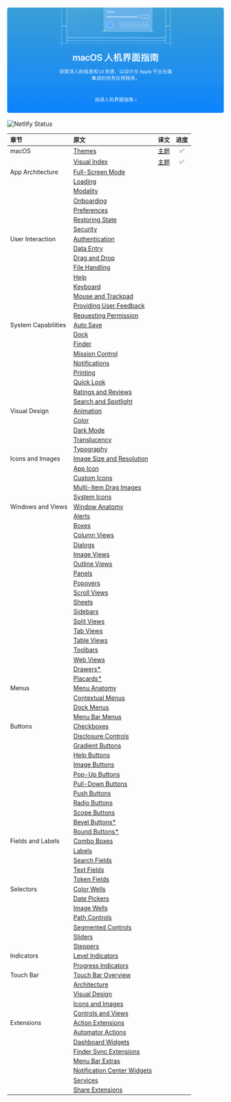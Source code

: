 [![macOS 人机交互指南](./public/images/index-hero.jpg)](/docs/1-macOS/Themes.html)

![Netlify Status](https://api.netlify.com/api/v1/badges/9747d517-1e61-415b-942e-778ebc3451b6/deploy-status)

| 章节                | 原文                                                                                                       | 译文                                                             | 进度  |
| :------------------ | :--------------------------------------------------------------------------------------------------------- | :--------------------------------------------------------------- | :---: |
| macOS               | [Themes](https://developer.apple.com/design/human-interface-guidelines/macos/overview/themes/)             | [主题](https://macos1.netlify.com/docs/1-macOS/Themes.html)      |   ✅   |
|                     | [Visual Index](https://developer.apple.com/design/human-interface-guidelines/macos/overview/visual-index/) | [主题](https://macos1.netlify.com/docs/1-macOS/VisualIndex.html) |   ✅   |
| App Architecture    | [Full-Screen Mode]()                                                                                       |                                                                  |       |
|                     | [Loading]()                                                                                                |                                                                  |       |
|                     | [Modality]()                                                                                               |                                                                  |       |
|                     | [Onboarding]()                                                                                             |                                                                  |       |
|                     | [Preferences]()                                                                                            |                                                                  |       |
|                     | [Restoring State]()                                                                                        |                                                                  |       |
|                     | [Security]()                                                                                               |                                                                  |       |
| User Interaction    | [Authentication]()                                                                                         |                                                                  |       |
|                     | [Data Entry]()                                                                                             |                                                                  |       |
|                     | [Drag and Drop]()                                                                                          |                                                                  |       |
|                     | [File Handling]()                                                                                          |                                                                  |       |
|                     | [Help]()                                                                                                   |                                                                  |       |
|                     | [Keyboard]()                                                                                               |                                                                  |       |
|                     | [Mouse and Trackpad]()                                                                                     |                                                                  |       |
|                     | [Providing User Feedback]()                                                                                |                                                                  |       |
|                     | [Requesting Permission]()                                                                                  |                                                                  |       |
| System Capabilities | [Auto Save]()                                                                                              |                                                                  |       |
|                     | [Dock]()                                                                                                   |                                                                  |       |
|                     | [Finder]()                                                                                                 |                                                                  |       |
|                     | [Mission Control]()                                                                                        |                                                                  |       |
|                     | [Notifications]()                                                                                          |                                                                  |       |
|                     | [Printing]()                                                                                               |                                                                  |       |
|                     | [Quick Look]()                                                                                             |                                                                  |       |
|                     | [Ratings and Reviews]()                                                                                    |                                                                  |       |
|                     | [Search and Spotlight]()                                                                                   |                                                                  |       |
| Visual Design       | [Animation]()                                                                                              |                                                                  |       |
|                     | [Color]()                                                                                                  |                                                                  |       |
|                     | [Dark Mode]()                                                                                              |                                                                  |       |
|                     | [Translucency]()                                                                                           |                                                                  |       |
|                     | [Typography]()                                                                                             |                                                                  |       |
| Icons and Images    | [Image Size and Resolution]()                                                                              |                                                                  |       |
|                     | [App Icon]()                                                                                               |                                                                  |       |
|                     | [Custom Icons]()                                                                                           |                                                                  |       |
|                     | [Multi-Item Drag Images]()                                                                                 |                                                                  |       |
|                     | [System Icons]()                                                                                           |                                                                  |       |
| Windows and Views   | [Window Anatomy]()                                                                                         |                                                                  |       |
|                     | [Alerts]()                                                                                                 |                                                                  |       |
|                     | [Boxes]()                                                                                                  |                                                                  |       |
|                     | [Column Views]()                                                                                           |                                                                  |       |
|                     | [Dialogs]()                                                                                                |                                                                  |       |
|                     | [Image Views]()                                                                                            |                                                                  |       |
|                     | [Outline Views]()                                                                                          |                                                                  |       |
|                     | [Panels]()                                                                                                 |                                                                  |       |
|                     | [Popovers]()                                                                                               |                                                                  |       |
|                     | [Scroll Views]()                                                                                           |                                                                  |       |
|                     | [Sheets]()                                                                                                 |                                                                  |       |
|                     | [Sidebars]()                                                                                               |                                                                  |       |
|                     | [Split Views]()                                                                                            |                                                                  |       |
|                     | [Tab Views]()                                                                                              |                                                                  |       |
|                     | [Table Views]()                                                                                            |                                                                  |       |
|                     | [Toolbars]()                                                                                               |                                                                  |       |
|                     | [Web Views]()                                                                                              |                                                                  |       |
|                     | [Drawers*]()                                                                                               |                                                                  |       |
|                     | [Placards*]()                                                                                              |                                                                  |       |
| Menus               | [Menu Anatomy]()                                                                                           |                                                                  |       |
|                     | [Contextual Menus]()                                                                                       |                                                                  |       |
|                     | [Dock Menus]()                                                                                             |                                                                  |       |
|                     | [Menu Bar Menus]()                                                                                         |                                                                  |       |
| Buttons             | [Checkboxes]()                                                                                             |                                                                  |       |
|                     | [Disclosure Controls]()                                                                                    |                                                                  |       |
|                     | [Gradient Buttons]()                                                                                       |                                                                  |       |
|                     | [Help Buttons]()                                                                                           |                                                                  |       |
|                     | [Image Buttons]()                                                                                          |                                                                  |       |
|                     | [Pop-Up Buttons]()                                                                                         |                                                                  |       |
|                     | [Pull-Down Buttons]()                                                                                      |                                                                  |       |
|                     | [Push Buttons]()                                                                                           |                                                                  |       |
|                     | [Radio Buttons]()                                                                                          |                                                                  |       |
|                     | [Scope Buttons]()                                                                                          |                                                                  |       |
|                     | [Bevel Buttons*]()                                                                                         |                                                                  |       |
|                     | [Round Buttons*]()                                                                                         |                                                                  |       |
| Fields and Labels   | [Combo Boxes]()                                                                                            |                                                                  |       |
|                     | [Labels]()                                                                                                 |                                                                  |       |
|                     | [Search Fields]()                                                                                          |                                                                  |       |
|                     | [Text Fields]()                                                                                            |                                                                  |       |
|                     | [Token Fields]()                                                                                           |                                                                  |       |
| Selectors           | [Color Wells]()                                                                                            |                                                                  |       |
|                     | [Date Pickers]()                                                                                           |                                                                  |       |
|                     | [Image Wells]()                                                                                            |                                                                  |       |
|                     | [Path Controls]()                                                                                          |                                                                  |       |
|                     | [Segmented Controls]()                                                                                     |                                                                  |       |
|                     | [Sliders]()                                                                                                |                                                                  |       |
|                     | [Steppers]()                                                                                               |                                                                  |       |
| Indicators          | [Level Indicators]()                                                                                       |                                                                  |       |
|                     | [Progress Indicators]()                                                                                    |                                                                  |       |
| Touch Bar           | [Touch Bar Overview]()                                                                                     |                                                                  |       |
|                     | [Architecture]()                                                                                           |                                                                  |       |
|                     | [Visual Design]()                                                                                          |                                                                  |       |
|                     | [Icons and Images]()                                                                                       |                                                                  |       |
|                     | [Controls and Views]()                                                                                     |                                                                  |       |
| Extensions          | [Action Extensions]()                                                                                      |                                                                  |       |
|                     | [Automator Actions]()                                                                                      |                                                                  |       |
|                     | [Dashboard Widgets]()                                                                                      |                                                                  |       |
|                     | [Finder Sync Extensions]()                                                                                 |                                                                  |       |
|                     | [Menu Bar Extras]()                                                                                        |                                                                  |       |
|                     | [Notification Center Widgets]()                                                                            |                                                                  |       |
|                     | [Services]()                                                                                               |                                                                  |       |
|                     | [Share Extensions]()                                                                                       |                                                                  |       |